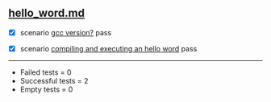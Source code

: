 
## [hello_word.md](../examples/hello_word.md)  

  - [X] scenario [gcc version?](../examples/hello_word.md) pass  

  - [X] scenario [compiling and executing an hello word](../examples/hello_word.md) pass  


-----------------------
- Failed     tests =  0
- Successful tests =  2
- Empty      tests =  0
